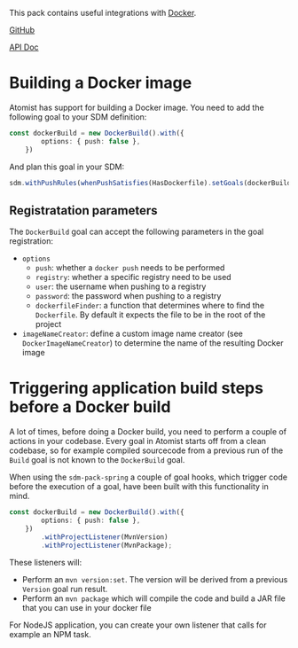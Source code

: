This pack contains useful integrations with [Docker](https://docker.com).

[GitHub][]

[API Doc][api-doc]

[github]: https://github.com/atomist/sdm-pack-docker (GitHub Repository)
[api-doc]: https://atomist.github.io/sdm-pack-docker/ (API Docs)

# Building a Docker image

Atomist has support for building a Docker image. You need to add the following goal to your SDM definition:

```typescript
const dockerBuild = new DockerBuild().with({
        options: { push: false },
    })
```

And plan this goal in your SDM:

```typescript
sdm.withPushRules(whenPushSatisfies(HasDockerfile).setGoals(dockerBuild))
```

## Registratation parameters

The `DockerBuild` goal can accept the following parameters in the goal registration:

* `options`
  * `push`: whether a `docker push` needs to be performed
  * `registry`: whether a specific registry need to be used
  * `user`: the username when pushing to a registry
  * `password`: the password when pushing to a registry
  * `dockerfileFinder`: a function that determines where to find the `Dockerfile`. By default it expects the file to be in the root of the project
* `imageNameCreator`: define a custom image name creator (see `DockerImageNameCreator`) to determine the name of the resulting Docker image

# Triggering application build steps before a Docker build

A lot of times, before doing a Docker build, you need to perform a couple of actions in your codebase. Every goal in Atomist starts off from a clean codebase, so for example compiled sourcecode from a previous run of the `Build` goal is not known to the `DockerBuild` goal.

<!-- * TODO: properly document project listeners -->

When using the `sdm-pack-spring` a couple of goal hooks, which trigger code before the execution of a goal, have been built with this functionality in mind.

``` typescript
const dockerBuild = new DockerBuild().with({
        options: { push: false },
    })
        .withProjectListener(MvnVersion)
        .withProjectListener(MvnPackage);
```

These listeners will:

* Perform an `mvn version:set`. The version will be derived from a previous `Version` goal run result.
* Perform an `mvn package` which will compile the code and build a JAR file that you can use in your docker file

<!-- * TODO: document the version goal -->

For NodeJS application, you can create your own listener that calls for example an NPM task.

<!-- * TODO: document the 'npm install' project listener -->
